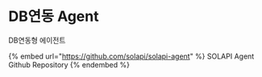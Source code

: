 # DB연동 Agent

DB연동형 에이전트

{% embed url="https://github.com/solapi/solapi-agent" %}
SOLAPI Agent Github Repository
{% endembed %}

